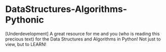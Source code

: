 # DataStructures-Algorithms-Pythonic
[Underdevelopment] A great resource for me and you (who is reading this precious text) for the Data Structures and Algorithms in Python! Not just to view, but to LEARN!
